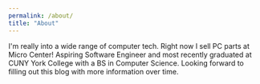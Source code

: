 ```yaml
---
permalink: /about/
title: "About"
---
```


I'm really into a wide range of computer tech. Right now I sell PC parts at Micro Center! Aspiring Software Engineer and most recently graduated at CUNY York College with a BS in Computer Science. Looking forward to filling out this blog with more information over time.
